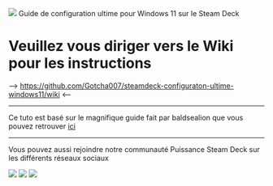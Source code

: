 [![](https://github.com/Gotcha007/steamdeck-configuraton-ultime-windows11/blob/main/images/Psteam-deck-white-1-2-1-3.svg)](https://puissancesteamdeck.com/)
Guide de configuration ultime pour Windows 11 sur le Steam Deck

# Veuillez vous diriger vers le Wiki pour les instructions
--> https://github.com/Gotcha007/steamdeck-configuraton-ultime-windows11/wiki <--
***


Ce tuto est basé sur le magnifique guide fait par baldsealion que vous pouvez retrouver [ici](https://github.com/baldsealion/Steamdeck-Ultimate-Windows11-Guide)


***
Vous pouvez aussi rejoindre notre communauté Puissance Steam Deck sur les différents réseaux sociaux

[![](https://github.com/Gotcha007/steamdeck-configuraton-ultime-windows11/blob/main/images/yt.png)](https://www.youtube.com/c/grdmiam1)   [![](https://github.com/Gotcha007/steamdeck-configuraton-ultime-windows11/blob/main/images/facebook.png)](https://www.facebook.com/groups/178029807772144)   [![](https://github.com/Gotcha007/steamdeck-configuraton-ultime-windows11/blob/main/images/discord.png)](https://discord.gg/cVbvnHG3)

